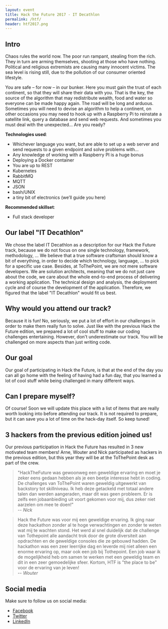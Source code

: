 ```yaml
---
layout: event
title: Hack the Future 2017 - IT Decathlon
permalink: /htf/
header: htf2017.png
---
```

## Intro

Chaos rules the world now. The poor run rampant, stealing from the rich. They in turn are arming themselves, shooting at those who have nothing. Political and religious extremists are causing many innocent victims. The sea level is rising still, due to the pollution of our consumer oriented lifestyle.

You are safe – for now – in our bunker. Here you must gain the trust of each continent, so that they will share their data with you. That is the key, the source of the algorithm that may redistribute wealth, food and water so everyone can be made happy again. The road will be long and arduous. Sometimes you will need to devise an algorithm to help a continent, on other occasions you may need to hook up with a Raspberry Pi to reinstate a satellite link, query a database and send web requests. And sometimes you must deal with the unexpected... Are you ready?

__Technologies used__:
* Whichever language you want, but are able to set up a web server and send requests to a given endpoint and solve problems with...
* Any knowledge of working with a Raspberry PI is a huge bonus
* Deploying a Docker container
* You are up to REST
* Kubernetes
* RabbitMQ
* MQTT
* JSON
* bash/UNIX
* a tiny bit of electronics (we’ll guide you here)

__Recommended skillset__:
* Full stack developer

## Our label "IT Decathlon"

We chose the label IT Decathlon as a description for our Hack the Future track, because we do not focus on one single technology, framework, methodology, ... We believe that a true software craftsman should know a bit of everything, in order to decide which technology, language, ... to pick for a specific use case. Besides, at ToThePoint, we are not mere software developers. We are solution architects, meaning that we do not just care about the code, we care about the whole end-to-end process of delivering a working application. The technical design and analysis, the deployment cycle and of course the development of the application. Therefore, we figured that the label "IT Decathlon" would fit us best.

## Why would you attend our track?

Because it is fun! No, seriously, we put a lot of effort in our challenges in order to make them really fun to solve. Just like with the previous Hack the Future edition, we prepared a lot of cool stuff to make our coding challenges entertaining. However, don't underestimate our track. You will be challenged on more aspects than just writing code.

## Our goal

Our goal of participating in Hack the Future, is that at the end of the day you can all go home with the feeling of having had a fun day, that you learned a lot of cool stuff while being challenged in many different ways.

## Can I prepare myself?

Of course! Soon we will update this place with a list of items that are really worth looking into before attending our track. It is not required to prepare, but it can save you a lot of time on the hack-day itself. So keep tuned!

## 3 hackers from the previous edition joined us!

Our previous participation in Hack the Future has resulted in 3 new motivated team members! Arne, Wouter and Nick participated as hackers in the previous edition, but this year they will be at the ToThePoint desk as part of the crew.


> "HackTheFuture was gewoonweg een geweldige ervaring en moet je zeker eens gedaan hebben als je een beetje interesse hebt in coding.
> De challenges van ToThePoint waren geweldig uitgewerkt van backstory tot skillniveau.
> Ik heb deze getackeld met totaal andere talen dan werden aangeraden, maar dit was geen probleem.
> Er is zelfs een jobaanbieding uit voort gekomen voor mij, dus zeker niet aarzelen om mee te doen!"  
> -- <i>Nick</i>


> Hack the Future was voor mij een geweldige ervaring. Ik ging naar deze hackathon zonder al te hoge verwachtingen en zonder te weten wat mij te wachten stond.
> Het werd al snel duidelijk dat de challenge van Tothepoint alle aandacht trok door de grote diversiteit aan opdrachten en de geweldige consoles die ze gebouwd hadden.
> De hackathon was een zeer leerrijke dag en leverde mij niet alleen een enorme ervaring op, maar ook een job bij Tothepoint. Een job waar ik de mogelijkheid heb om samen te werken met een geweldig team en dit in een zeer gemoedelijke sfeer. 
> Kortom, HTF is "the place to be" voor de ervaring van je leven!  
> -- <i>Wouter</i>

## Social media

Make sure to follow us on social media:

* [Facebook](https://www.facebook.com/ToThePointITCo)
* [Twitter](https://twitter.com/ToThePoint_ITCo)
* [LinkedIn](https://www.linkedin.com/company/to-the-point-it-company)